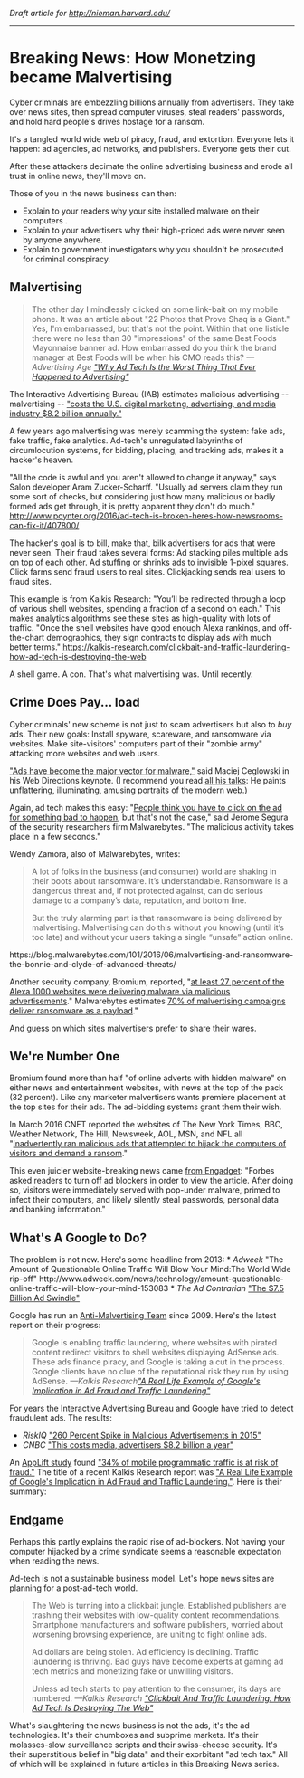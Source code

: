<em>Draft article for http://nieman.harvard.edu/</em>
_____________________

<h1>Breaking News: How Monetzing became Malvertising</h2>
Cyber criminals are embezzling billions annually from advertisers. They take over news sites, then spread computer viruses, steal readers' passwords, and hold hard people's drives hostage for a ransom.

It's a tangled world wide web of piracy, fraud, and extortion. Everyone lets it happen: ad agencies, ad networks, and publishers. Everyone gets their cut.

After these attackers decimate the online advertising business and erode all trust in online news, they'll move on. 

Those of you in the news business can then:
* Explain to your readers why your site installed malware on their computers .
* Explain to your advertisers why their high-priced ads were never seen by anyone anywhere.
* Explain to government investigators why you shouldn't be prosecuted for criminal conspiracy.

<h2>Malvertising</h2>
<blockquote>
The other day I mindlessly clicked on some link-bait on my mobile phone. It was an article about "22 Photos that Prove Shaq is a Giant." Yes, I'm embarrassed, but that's not the point. Within that one listicle there were no less than 30 "impressions" of the same Best Foods Mayonnaise banner ad. How embarrassed do you think the brand manager at Best Foods will be when his CMO reads this?
<cite>&mdash;<em>Advertising Age</em> <a href="http://adage.com/article/digitalnext/ad-tech-worst-thing-happened-advertising/301992/">"Why Ad Tech Is the Worst Thing That Ever Happened to Advertising"</a><cite>
</blockquote>

The Interactive Advertising Bureau (IAB) estimates malicious advertising -- malvertising -- <a href="http://www.iab.com/news/digital-ad-industry-will-gain-8-2-billion-by-eliminating-fraud-and-flaws-in-internet-supply-chain-iab-ey-study-shows/">"costs the U.S. digital marketing, advertising, and media industry $8.2 billion annually."</a> 

A few years ago malvertising was merely scamming the system: fake ads, fake traffic, fake analytics. Ad-tech's unregulated labyrinths of  circumlocution systems, for bidding, placing, and tracking ads, makes it a hacker's heaven.

"All the code is awful and you aren't allowed to change it anyway," says Salon developer Aram Zucker-Scharff. "Usually ad servers claim they run some sort of checks, but considering just how many malicious or badly formed ads get through, it is pretty apparent they don't do much."
http://www.poynter.org/2016/ad-tech-is-broken-heres-how-newsrooms-can-fix-it/407800/

The hacker's goal is to bill, make that, bilk advertisers for ads that were never seen. Their fraud takes several forms: Ad stacking piles multiple ads on top of each other. Ad stuffing  or shrinks ads to invisible 1-pixel squares. Click farms send fraud users to real sites. Clickjacking sends real users to fraud sites. 

This example is from Kalkis Research: "You’ll be redirected through a loop of various shell websites, spending a fraction of a second on each." This makes analytics algorithms see these sites as high-quality with lots of traffic. "Once the shell websites have good enough Alexa rankings, and off-the-chart demographics, they sign contracts to display ads with much better terms."
https://kalkis-research.com/clickbait-and-traffic-laundering-how-ad-tech-is-destroying-the-web

A shell game. A con. That's what malvertising was. Until recently.

<h2>Crime Does Pay... load</h2>
Cyber criminals' new scheme is not just to scam advertisers but also to <em>buy</em> ads. Their new goals: Install spyware, scareware, and ransomware via websites. Make site-visitors' computers part of their "zombie army" attacking more websites and web users. 

<a href="http://idlewords.com/talks/website_obesity.htm">"Ads have become the major vector for malware,"</a> said Maciej Ceglowski in his Web Directions keynote. (I recommend you read <a href="http://idlewords.com/talks/">all his talks</a>: He paints unflattering, illuminating, amusing portraits of the modern web.)

Again, ad tech makes this easy: "<a href="http://www.cnet.com/news/new-york-times-bbc-dangerous-ads-ransomware-malvertising/">People think you have to click on the ad for something bad to happen</a>, but that's not the case," said Jerome Segura of the security researchers firm Malwarebytes. "The malicious activity takes place in a few seconds."

Wendy Zamora, also of  Malwarebytes, writes:

<blockquote>
A lot of folks in the business (and consumer) world are shaking in their boots about ransomware. It’s understandable. Ransomware is a dangerous threat and, if not protected against, can do serious damage to a company’s data, reputation, and bottom line.

But the truly alarming part is that ransomware is being delivered by malvertising. Malvertising can do this without you knowing (until it’s too late) and without your users taking a single “unsafe” action online.
</blockquote>
https://blog.malwarebytes.com/101/2016/06/malvertising-and-ransomware-the-bonnie-and-clyde-of-advanced-threats/

Another security company, Bromium,  reported, "<a href="https://www.bromium.com/sites/default/files/rpt-bromium-threat-report-1h2015-us-en.pdf">at least 27 percent of the Alexa 1000 websites were delivering malware via malicious advertisements</a>."  Malwarebytes estimates <a href="https://blog.malwarebytes.com/101/2016/06/truth-in-malvertising-how-to-beat-bad-ads/">70% of malvertising campaigns deliver ransomware as a payload</a>."

And guess on which sites malvertisers prefer to share their wares.


<h2>We're Number One</h2>
Bromium found more than half "of online adverts with hidden malware" on either news and entertainment websites, with news at the top of the pack (32 percent). Like any marketer malvertisers wants premiere placement at the top sites for their ads. The ad-bidding systems grant them their wish.

In March 2016 CNET reported the websites of The New York Times, BBC, Weather Network, The Hill, Newsweek, AOL, MSN, and NFL all "<a href="http://www.cnet.com/news/new-york-times-bbc-dangerous-ads-ransomware-malvertising/">inadvertently ran malicious ads that attempted to hijack the computers of visitors and demand a ransom</a>."

This even juicier website-breaking news came <a href="https://www.engadget.com/2016/01/08/you-say-advertising-i-say-block-that-malware/">from Engadget</a>: "Forbes asked readers to turn off ad blockers in order to view the article. After doing so, visitors were immediately served with pop-under malware, primed to infect their computers, and likely silently steal passwords, personal data and banking information."


<h2>What's A Google to Do?</h2>
The problem is not new. Here's some headline from 2013:
* <em>Adweek</em> "The Amount of Questionable Online Traffic Will Blow Your Mind:The World Wide rip-off" 
http://www.adweek.com/news/technology/amount-questionable-online-traffic-will-blow-your-mind-153083
* <em>The Ad Contrarian</em> <a href="http://adcontrarian.blogspot.co.il/2013/06/the-75-billion-ad-swindle.html">"The $7.5 Billion Ad Swindle"</a>

Google has run an <a href="http://www.anti-malvertising.com/">Anti-Malvertising Team</a> since 2009. Here's the latest report on their progress:

<blockquote>

Google is enabling traffic laundering, where websites with pirated content redirect visitors to shell websites displaying AdSense ads. These ads finance piracy, and Google is taking a cut in the process. Google clients have no clue of the reputational risk they run by using AdSense.
<cite>&mdash;<em>Kalkis Research</em><a href="https://kalkis-research.com/real-life-example-google-implication-ad-fraud-traffic-laundering">"A Real Life Example of Google's Implication in Ad Fraud and Traffic Laundering"</a></cite>

</blockquote>

For years the Interactive Advertising Bureau and Google have tried to detect fraudulent ads. The results: 

* <em>RiskIQ</em> <a href="https://www.riskiq.com/resources/press-releases/260-percent-spike-in-malicious-advertisements-2015">"260 Percent Spike in Malicious Advertisements in 2015"</a>
* <em>CNBC</em> <a href="http://www.cnbc.com/2015/12/01/this-costs-media-advertisers-82-billion-a-year.html">"This costs media, advertisers $8.2 billion a year"</a>

An <a href="http://www.applift.com/blog/mobile-fraud-programmatic">AppLift study</a> found <a href="http://www.marketingdive.com/news/34-of-mobile-programmatic-traffic-is-at-risk-of-fraud-study/410585/">"34% of mobile programmatic traffic is at risk of fraud."</a> The title of a recent Kalkis Research report was <a href="https://kalkis-research.com/real-life-example-google-implication-ad-fraud-traffic-laundering">"A Real Life Example of Google's Implication in Ad Fraud and Traffic Laundering."</a>. Here is their summary:



<h2>Endgame</h2>
Perhaps this partly explains the rapid rise of ad-blockers. Not having your computer hijacked by a crime syndicate seems a reasonable expectation when reading the news.

Ad-tech is not a sustainable business model.  Let's hope news sites are planning for a post-ad-tech world.

<blockquote>
 The Web is turning into a clickbait jungle. Established publishers are trashing their websites with low-quality content recommendations. Smartphone manufacturers and software publishers, worried about worsening browsing experience, are uniting to fight online ads.

Ad dollars are being stolen. Ad efficiency is declining. Traffic laundering is thriving. Bad guys have become experts at gaming ad tech metrics and monetizing fake or unwilling visitors.

Unless ad tech starts to pay attention to the consumer, its days are numbered. 
<cite>&mdash;<em>Kalkis Research</em> <a href="https://kalkis-research.com/clickbait-and-traffic-laundering-how-ad-tech-is-destroying-the-web">"Clickbait And Traffic Laundering: How Ad Tech Is Destroying The Web"</a></cite>
</blockquote>
 

What's slaughtering the news business is not the ads, it's the ad technologies. It's their chumboxes and subprime markets. It's their molasses-slow surveillance scripts and their swiss-cheese security. It's their superstitious belief in "big data" and their exorbitant "ad tech tax." All of which will be explained in future articles in this Breaking News series.  



